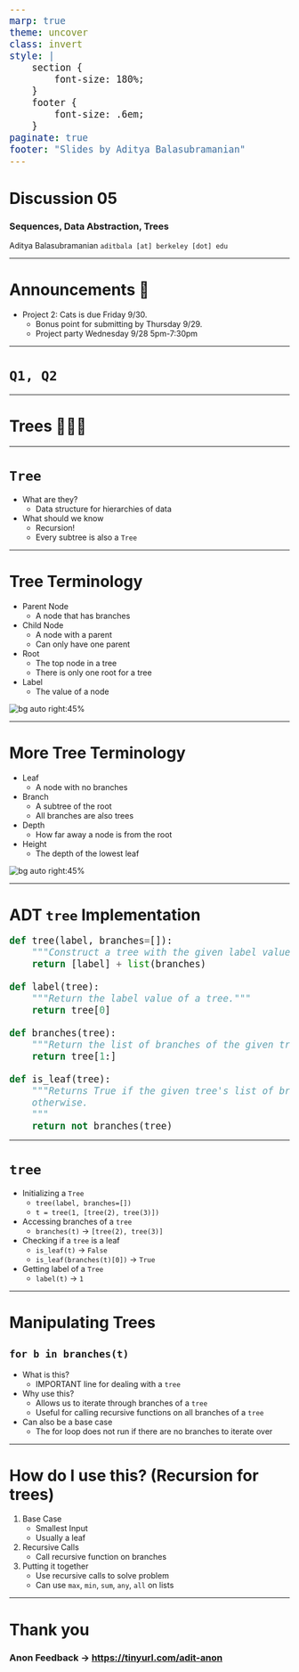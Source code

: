 ```yaml
---
marp: true
theme: uncover
class: invert
style: |
    section {
        font-size: 180%;
    }
    footer {
        font-size: .6em;
    }
paginate: true
footer: "Slides by Aditya Balasubramanian"
---
```


<!-- 
_paginate: false
_footer: Slides available at [`teaching.aditbala.com`](https://teaching.aditbala.com)
_class: invert
-->

# <!--fit--> Discussion 05

### Sequences, Data Abstraction, Trees

Aditya Balasubramanian
`aditbala [at] berkeley [dot] edu`

---

<!-- 
_class: invert
_footer: 9/29
_backgroundColor: #2222
-->

# Announcements :mega:

- Project 2: Cats is due Friday 9/30.
    - Bonus point for submitting by Thursday 9/29.
    - Project party Wednesday 9/28 5pm-7:30pm


---

# `Q1, Q2`  

---

# <!-- fit --> Trees :deciduous_tree::deciduous_tree::deciduous_tree:

---

# `Tree`

* What are they?
    - Data structure for hierarchies of data
* What should we know
    - Recursion!
    - Every subtree is also a `Tree`

---
<!-- 
footer : cred to @Poggenkemper 
_backgroundColor: #2222
_color: 
 -->


# Tree Terminology
* Parent Node
    - A node that has branches 
* Child Node
    - A node with a parent
    - Can only have one parent
* Root
    - The top node in a tree
    - There is only one root for a tree
* Label
    - The value of a node

![bg auto right:45%](https://i.imgur.com/HVIBtFm.jpg)

---
<!-- 
footer : cred to @Poggenkemper 
_backgroundColor: #2222
 -->

# More Tree Terminology
* Leaf
    - A node with no branches 
* Branch
    - A subtree of the root
    - All branches are also trees
* Depth
    - How far away a node is from the root
* Height
    - The depth of the lowest leaf

![bg auto right:45%](https://i.imgur.com/X50smTB.png)

---
<style scoped>
  pre > code {
    font-size: 120%;
  }
</style>
# ADT `tree` Implementation

```python
def tree(label, branches=[]):
    """Construct a tree with the given label value and a list of branches."""
    return [label] + list(branches)

def label(tree):
    """Return the label value of a tree."""
    return tree[0]

def branches(tree):
    """Return the list of branches of the given tree."""
    return tree[1:]

def is_leaf(tree):
    """Returns True if the given tree's list of branches is empty, and False
    otherwise.
    """
    return not branches(tree)
```

---

<!-- footer: "Slides by Aditya Balasubramanian" -->

# `tree`

* Initializing a `Tree`
    -  `tree(label, branches=[])`
    - `t = tree(1, [tree(2), tree(3)])`
* Accessing branches of a `tree`
    - `branches(t)` -> `[tree(2), tree(3)]`
* Checking if a `tree` is a leaf
    - `is_leaf(t)` -> `False`
    - `is_leaf(branches(t)[0])` -> `True`
* Getting label of a `Tree`
    - `label(t)` -> `1`

---

# Manipulating Trees

## `for b in branches(t)`

* What is this?
    - IMPORTANT line for dealing with a `tree`
* Why use this?
    - Allows us to iterate through branches of a `tree`
    - Useful for calling recursive functions on all branches of a `tree`
* Can also be a base case
    - The for loop does not run if there are no branches to iterate over

--- 

# How do I use this? (Recursion for trees)

1. Base Case
    * Smallest Input
    * Usually a leaf 
2. Recursive Calls
    * Call recursive function on branches
3. Putting it together
    * Use recursive calls to solve problem
    * Can use `max`, `min`, `sum`, `any`, `all` on lists

---

# Thank you

### Anon Feedback -> https://tinyurl.com/adit-anon